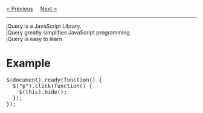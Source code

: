 <a href="https://bledy-guides.repl.co">&lt; Previous</a>
&nbsp;&nbsp;&nbsp;
<a href="/JS/jQuery/Introduction.md">Next &gt;</a>
<hr>
jQuery is a JavaScript Library.
<br>
jQuery greatly simplifies JavaScript programming.
<br>
jQuery is easy to learn.
<h1>Example</h1>
<pre>
$(document).ready(function() {
  $("p").click(function() {
    $(this).hide();
  });
});
</pre>
